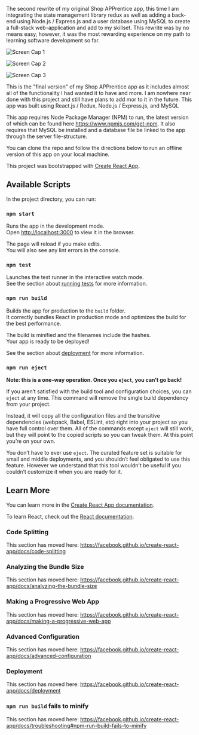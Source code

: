 The second rewrite of my original Shop APPrentice app, this time I am integrating the state management library redux as well as adding a back-end using Node.js / Express.js and a user database using MySQL to create a full-stack web-application and add to my skillset. This rewrite was by no means easy, however, it was the most rewarding experience on my path to learning software development so far. 

![Screen Cap 1](https://github.com/Clarko1391/React-Redux-Shop-APPrentice/blob/master/src/client/assets/img/shopAPPrenticeScreenCap3.png)

![Screen Cap 2](https://github.com/Clarko1391/React-Redux-Shop-APPrentice/blob/master/src/client/assets/img/shopAPPrenticeScreenCap4.png)

![Screen Cap 3](https://github.com/Clarko1391/React-Redux-Shop-APPrentice/blob/master/src/client/assets/img/shopAPPrenticeScreenCap5.png)

This is the "final version" of my Shop APPrentice app as it includes almost all of the functionality I had wanted it to have and more. I am nowhere near done with this project and still have plans to add mor to it in the future. This app was built using React.js / Redux, Node.js / Express.js, and MySQL

This app requires Node Package Manager (NPM) to run, the latest version of which can be found here https://www.npmjs.com/get-npm. It also requires that MySQL be installed and a database file be linked to the app through the server file-structure.

You can clone the repo and follow the directions below to run an offline version of this app on your local machine.

This project was bootstrapped with [Create React App](https://github.com/facebook/create-react-app).

## Available Scripts

In the project directory, you can run:

### `npm start`

Runs the app in the development mode.<br />
Open [http://localhost:3000](http://localhost:3000) to view it in the browser.

The page will reload if you make edits.<br />
You will also see any lint errors in the console.

### `npm test`

Launches the test runner in the interactive watch mode.<br />
See the section about [running tests](https://facebook.github.io/create-react-app/docs/running-tests) for more information.

### `npm run build`

Builds the app for production to the `build` folder.<br />
It correctly bundles React in production mode and optimizes the build for the best performance.

The build is minified and the filenames include the hashes.<br />
Your app is ready to be deployed!

See the section about [deployment](https://facebook.github.io/create-react-app/docs/deployment) for more information.

### `npm run eject`

**Note: this is a one-way operation. Once you `eject`, you can’t go back!**

If you aren’t satisfied with the build tool and configuration choices, you can `eject` at any time. This command will remove the single build dependency from your project.

Instead, it will copy all the configuration files and the transitive dependencies (webpack, Babel, ESLint, etc) right into your project so you have full control over them. All of the commands except `eject` will still work, but they will point to the copied scripts so you can tweak them. At this point you’re on your own.

You don’t have to ever use `eject`. The curated feature set is suitable for small and middle deployments, and you shouldn’t feel obligated to use this feature. However we understand that this tool wouldn’t be useful if you couldn’t customize it when you are ready for it.

## Learn More

You can learn more in the [Create React App documentation](https://facebook.github.io/create-react-app/docs/getting-started).

To learn React, check out the [React documentation](https://reactjs.org/).

### Code Splitting

This section has moved here: https://facebook.github.io/create-react-app/docs/code-splitting

### Analyzing the Bundle Size

This section has moved here: https://facebook.github.io/create-react-app/docs/analyzing-the-bundle-size

### Making a Progressive Web App

This section has moved here: https://facebook.github.io/create-react-app/docs/making-a-progressive-web-app

### Advanced Configuration

This section has moved here: https://facebook.github.io/create-react-app/docs/advanced-configuration

### Deployment

This section has moved here: https://facebook.github.io/create-react-app/docs/deployment

### `npm run build` fails to minify

This section has moved here: https://facebook.github.io/create-react-app/docs/troubleshooting#npm-run-build-fails-to-minify
